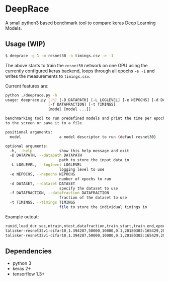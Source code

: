 # DeepRace

A small python3 based benchmark tool to compare keras Deep Learning Models.

## Usage (WIP)

``` bash
$ deeprace -g 1 -m resnet30 -o timings.csv -e -1
```

The above starts to train the `resnet30` network on one GPU using the currently configured keras backend, loops through all epochs `-e -1` and writes the measurements to `timings.csv`.

Current features are:

``` bash
python ./deeprace.py -h
usage: deeprace.py [-h] [-D DATAPATH] [-L LOGLEVEL] [-e NEPOCHS] [-d DATASET]
                   [-f DATAFRACTION] [-t TIMINGS]
                   [model [model ...]]

benchmarking tool to run predefined models and print the time per epoch either
to the screen or save it to a file

positional arguments:
  model                 a model descriptor to run (defaul resnet30)

optional arguments:
  -h, --help            show this help message and exit
  -D DATAPATH, --datapath DATAPATH
                        path to store the input data in
  -L LOGLEVEL, --loglevel LOGLEVEL
                        logging level to use
  -e NEPOCHS, --nepochs NEPOCHS
                        number of epochs to run
  -d DATASET, --dataset DATASET
                        specify the dataset to use
  -f DATAFRACTION, --datafraction DATAFRACTION
                        fraction of the dataset to use
  -t TIMINGS, --timings TIMINGS
                        file to store the individual timings in
```

Example outout:

``` bash
runid,load_dur_sec,ntrain,ntest,datafraction,train_start,train_end,epoch,rel_epoch_start_sec,epoch_dur_sec,loss,acc,val_loss,val_acc,details
talisker-resnet32v1-cifar10,1.394287,50000,10000,0.1,20180302:165429,20180302:165452,0,4.502005,9.612364,2.0117400371551515,0.3044,1.9701387672424315,0.335,-
talisker-resnet32v1-cifar10,1.394287,50000,10000,0.1,20180302:165429,20180302:165452,1,14.116095,8.322776,1.7452791357040405,0.4022,2.158809609413147,0.33,-
```

## Dependencies

- python 3
- keras 2+
- tensorflow 1.3+



